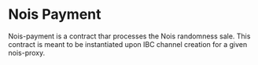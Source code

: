 # Nois Payment

Nois-payment is a contract thar processes the Nois randomness sale.
This contract is meant to be instantiated upon IBC channel creation for a given nois-proxy.
